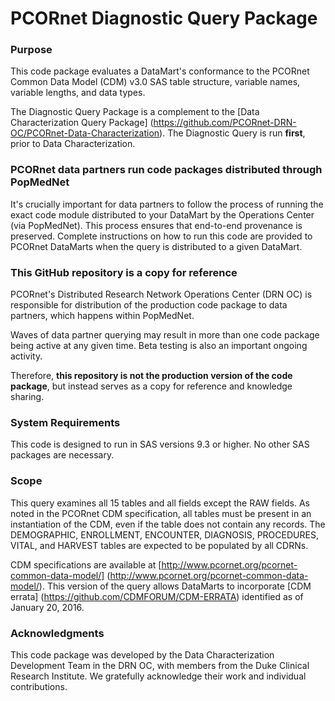 # PCORnet Diagnostic Query Package

### Purpose
This code package evaluates a DataMart's conformance to the PCORnet Common Data Model (CDM) v3.0 SAS table structure, variable names, variable lengths, and data types.  

The Diagnostic Query Package is a complement to the [Data Characterization Query Package] (https://github.com/PCORnet-DRN-OC/PCORnet-Data-Characterization). The Diagnostic Query is run **first**, prior to Data Characterization.

### PCORnet data partners run code packages distributed through PopMedNet
It's crucially important for data partners to follow the process of running the exact code module distributed to your DataMart by the Operations Center (via PopMedNet). This process ensures that end-to-end provenance is preserved. Complete instructions on how to run this code are provided to PCORnet DataMarts when the query is distributed to a given DataMart. 

### This GitHub repository is a copy for reference
PCORnet's Distributed Research Network Operations Center (DRN OC) is responsible for distribution of the production code package to data partners, which happens within PopMedNet.

Waves of data partner querying may result in more than one code package being active at any given time. Beta testing is also an important ongoing activity.

Therefore, **this repository is not the production version of the code package**, but instead serves as a copy for reference and knowledge sharing.

### System Requirements
This code is designed to run in SAS versions 9.3 or higher. No other SAS packages are necessary. 

### Scope
This query examines all 15 tables and all fields except the RAW fields. As noted in the PCORnet CDM specification, all tables must be present in an instantiation of the CDM, even if the table does not contain any records. The DEMOGRAPHIC, ENROLLMENT, ENCOUNTER, DIAGNOSIS, PROCEDURES, VITAL, and HARVEST tables are expected to be populated by all CDRNs. 

CDM specifications are available at [http://www.pcornet.org/pcornet-common-data-model/] (http://www.pcornet.org/pcornet-common-data-model/). This version of the query allows DataMarts to incorporate [CDM errata] (https://github.com/CDMFORUM/CDM-ERRATA) identified as of January 20, 2016.

### Acknowledgments
This code package was developed by the Data Characterization Development Team in the DRN OC, with members from the Duke Clinical Research Institute. We gratefully acknowledge their work and individual contributions.
